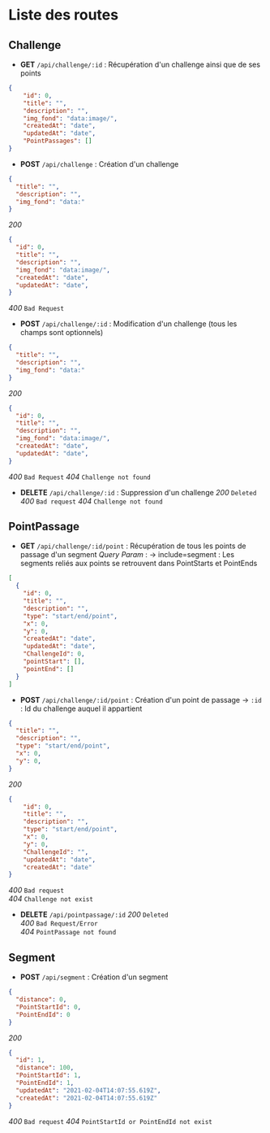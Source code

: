 # Liste des routes

## Challenge
- **GET** `/api/challenge/:id` : Récupération d'un challenge ainsi que de ses points
```JSON
{
    "id": 0,
    "title": "",
    "description": "",
    "img_fond": "data:image/",
    "createdAt": "date",
    "updatedAt": "date",
    "PointPassages": []
}
```
- **POST** `/api/challenge` : Création d'un challenge
```JSON
{
  "title": "",
  "description": "",
  "img_fond": "data:"
}
```
*200*
```JSON
{
  "id": 0,
  "title": "",
  "description": "",
  "img_fond": "data:image/",
  "createdAt": "date",
  "updatedAt": "date",
}
```
*400* `Bad Request`

- **POST** `/api/challenge/:id` : Modification d'un challenge (tous les champs sont optionnels)
```JSON
{
  "title": "",
  "description": "",
  "img_fond": "data:"
}
```
*200*
```JSON
{
  "id": 0,
  "title": "",
  "description": "",
  "img_fond": "data:image/",
  "createdAt": "date",
  "updatedAt": "date",
}
```
*400* `Bad Request`
*404* `Challenge not found`

- **DELETE** `/api/challenge/:id` : Suppression d'un challenge
*200* `Deleted`
*400* `Bad request`
*404* `Challenge not found`

## PointPassage
- **GET** `/api/challenge/:id/point` : Récupération de tous les points de passage d'un segment
*Query Param* : 
-> include=segment : Les segments reliés aux points se retrouvent dans PointStarts et PointEnds 
```JSON
[
  {
    "id": 0,
    "title": "",
    "description": "",
    "type": "start/end/point",
    "x": 0,
    "y": 0,
    "createdAt": "date",
    "updatedAt": "date",
    "ChallengeId": 0,
    "pointStart": [],
    "pointEnd": []
  }
]
```

- **POST** `/api/challenge/:id/point` : Création d'un point de passage
-> `:id` : Id du challenge auquel il appartient 
```JSON
{
  "title": "",
  "description": "",
  "type": "start/end/point",
  "x": 0,
  "y": 0,
}
```
*200*
```JSON
{
    "id": 0,
    "title": "",
    "description": "",
    "type": "start/end/point",
    "x": 0,
    "y": 0,
    "ChallengeId": "",
    "updatedAt": "date",
    "createdAt": "date"
}
```
*400* `Bad request`  
*404* `Challenge not exist`

- **DELETE** `/api/pointpassage/:id`
*200* `Deleted`  
*400* `Bad Request/Error`  
*404* `PointPassage not found`

## Segment
- **POST** `/api/segment` : Création d'un segment
```JSON
{
  "distance": 0,
  "PointStartId": 0,
  "PointEndId": 0
}
```
*200*
```JSON
{
  "id": 1,
  "distance": 100,
  "PointStartId": 1,
  "PointEndId": 1,
  "updatedAt": "2021-02-04T14:07:55.619Z",
  "createdAt": "2021-02-04T14:07:55.619Z"
}
```
*400* `Bad request`
*404* `PointStartId or PointEndId not exist`